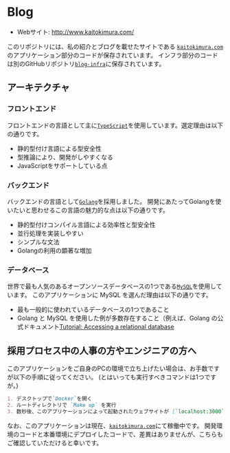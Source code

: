 # Blog

- Webサイト: http://www.kaitokimura.com/

このリポジトリには、私の紹介とブログを載せたサイトである [`kaitokimura.com`](http://www.kaitokimura.com/)のアプリケーション部分のコードが保存されています。
インフラ部分のコードは別のGitHubリポジトリ[`blog-infra`](https://github.com/kaitokimuraofficial/blog-infra)に保存されています。

## アーキテクチャ
### フロントエンド
フロントエンドの言語として主に[`TypeScript`](https://www.typescriptlang.org/)を使用しています。選定理由は以下の通りです。

- 静的型付け言語による型安全性
- 型推論により、開発がしやすくなる
- JavaScriptをサポートしている点


### バックエンド
バックエンドの言語として[`Golang`](https://go.dev/doc/)を採用しました。
開発にあたってGolangを使いたいと思わせるこの言語の魅力的な点は以下の通りです。

- 静的型付けコンパイル言語による効率性と型安全性
- 並行処理を実装しやすい
- シンプルな文法
- Golangの利用の顕著な増加


### データベース
世界で最も人気のあるオープンソースデータベースの1つである[`MySQL`](https://dev.mysql.com/)を使用しています。
このアプリケーションに MySQL を選んだ理由は以下の通りです。
- 最も一般的に使われているデータベースの1つであること
- Golang と MySQL を使用した例が多数存在すること（例えば、Golang の公式ドキュメント[Tutorial: Accessing a relational database](https://go.dev/doc/tutorial/database-accessなど)



## 採用プロセス中の人事の方やエンジニアの方へ
このアプリケーションをご自身のPCの環境で立ち上げたい場合は、お手数ですが以下の手順に従ってください。
(とはいっても実行すべきコマンドは1つですが。)

```md
1. デスクトップで`Docker`を開く
2. ルートディレクトリで `Make up` を実行
3. 数秒後、このアプリケーションによって起動されたウェブサイトが [`localhost:3000`](http://localhost:3000) で確認できます
```

なお、このアプリケーションは現在、[`kaitokimura.com`](https:www.kaitokimura.com)にて稼働中です。
開発環境のコードと本番環境にデプロイしたコードで、差異はありませんが、こちらもご確認していただけると幸いです。
